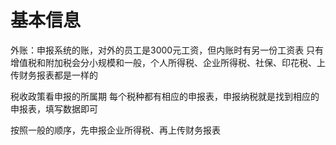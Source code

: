 # 基本信息

外账：申报系统的账，对外的员工是3000元工资，但内账时有另一份工资表
只有增值税和附加税会分小规模和一般，个人所得税、企业所得税、社保、印花税、上传财务报表都是一样的

税收政策看申报的所属期
每个税种都有相应的申报表，申报纳税就是找到相应的申报表，填写数据即可

按照一般的顺序，先申报企业所得税、再上传财务报表


